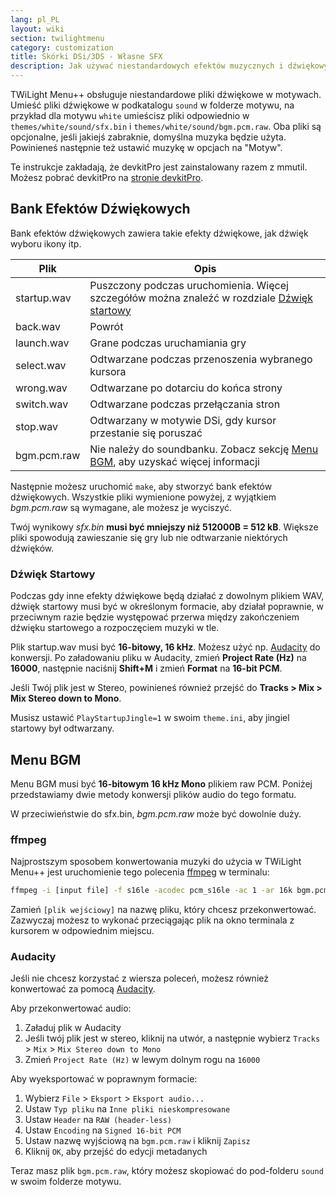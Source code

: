 ```yaml
---
lang: pl_PL
layout: wiki
section: twilightmenu
category: customization
title: Skórki DSi/3DS - Własne SFX
description: Jak używać niestandardowych efektów muzycznych i dźwiękowych w tle DSi i 3DS dla TWiLight Menu++
---
```


TWiLight Menu++ obsługuje niestandardowe pliki dźwiękowe w motywach. Umieść pliki dźwiękowe w podkatalogu `sound` w folderze motywu, na przykład dla motywu `white` umieścisz pliki odpowiednio w `themes/white/sound/sfx.bin` i `themes/white/sound/bgm.pcm.raw`. Oba pliki są opcjonalne, jeśli jakiejś zabraknie, domyślna muzyka będzie użyta. Powinieneś następnie też ustawić muzykę w opcjach na "Motyw".

Te instrukcje zakładają, że devkitPro jest zainstalowany razem z mmutil. Możesz pobrać devkitPro na [stronie devkitPro](https://devkitpro.org/wiki/Getting_Started).

## Bank Efektów Dźwiękowych
Bank efektów dźwiękowych zawiera takie efekty dźwiękowe, jak dźwięk wyboru ikony itp.

| Plik        | Opis                                                                                                          |
| ----------- | ------------------------------------------------------------------------------------------------------------- |
| startup.wav | Puszczony podczas uruchomienia. Więcej szczegółów można znaleźć w rozdziale [Dźwięk startowy](#startup-sound) |
| back.wav    | Powrót                                                                                                        |
| launch.wav  | Grane podczas uruchamiania gry                                                                                |
| select.wav  | Odtwarzane podczas przenoszenia wybranego kursora                                                             |
| wrong.wav   | Odtwarzane po dotarciu do końca strony                                                                        |
| switch.wav  | Odtwarzane podczas przełączania stron                                                                         |
| stop.wav    | Odtwarzany w motywie DSi, gdy kursor przestanie się poruszać                                                  |
| bgm.pcm.raw | Nie należy do soundbanku. Zobacz sekcję [Menu BGM](#menu-bgm), aby uzyskać więcej informacji                  |

Następnie możesz uruchomić `make`, aby stworzyć bank efektów dźwiękowych. Wszystkie pliki wymienione powyżej, z wyjątkiem *bgm.pcm.raw* są wymagane, ale możesz je wyciszyć.

Twój wynikowy *sfx.bin* **musi być mniejszy niż 512000B = 512 kB**. Większe pliki spowodują zawieszanie się gry lub nie odtwarzanie niektórych dźwięków.

### Dźwięk Startowy
Podczas gdy inne efekty dźwiękowe będą działać z dowolnym plikiem WAV, dźwięk startowy musi być w określonym formacie, aby działał poprawnie, w przeciwnym razie będzie występować przerwa między zakończeniem dźwięku startowego a rozpoczęciem muzyki w tle.

Plik startup.wav musi być **16-bitowy, 16 kHz**. Możesz użyć np. [Audacity](https://www.audacityteam.org/download/) do konwersji. Po załadowaniu pliku w Audacity, zmień **Project Rate (Hz)** na **16000**, następnie naciśnij **Shift+M** i zmień **Format** na **16-bit PCM**.

Jeśli Twój plik jest w Stereo, powinieneś również przejść do **Tracks > Mix > Mix Stereo down to Mono**.

Musisz ustawić `PlayStartupJingle=1` w swoim `theme.ini`, aby jingiel startowy był odtwarzany.


## Menu BGM
Menu BGM musi być **16-bitowym 16 kHz Mono** plikiem raw PCM. Poniżej przedstawiamy dwie metody konwersji plików audio do tego formatu.

W przeciwieństwie do sfx.bin, *bgm.pcm.raw* może być dowolnie duży.

### ffmpeg
Najprostszym sposobem konwertowania muzyki do użycia w TWiLight Menu++ jest uruchomienie tego polecenia [ffmpeg](https://ffmpeg.org) w terminalu:

```bash
ffmpeg -i [input file] -f s16le -acodec pcm_s16le -ac 1 -ar 16k bgm.pcm.raw
```

Zamień `[plik wejściowy]` na nazwę pliku, który chcesz przekonwertować. Zazwyczaj możesz to wykonać przeciągając plik na okno terminala z kursorem w odpowiednim miejscu.

### Audacity
Jeśli nie chcesz korzystać z wiersza poleceń, możesz również konwertować za pomocą [Audacity](https://www.audacityteam.org/download/).

Aby przekonwertować audio:
1. Załaduj plik w Audacity
1. Jeśli twój plik jest w stereo, kliknij na utwór, a następnie wybierz `Tracks` > `Mix` > `Mix Stereo down to Mono`
1. Zmień `Project Rate (Hz)` w lewym dolnym rogu na `16000`

Aby wyeksportować w poprawnym formacie:
1. Wybierz `File` > `Eksport` > `Eksport audio...`
1. Ustaw `Typ pliku` na `Inne pliki nieskompresowane`
1. Ustaw `Header` na `RAW (header-less)`
1. Ustaw `Encoding` na `Signed 16-bit PCM`
1. Ustaw nazwę wyjściową na `bgm.pcm.raw` i kliknij `Zapisz`
1. Kliknij `OK`, aby przejść do edycji metadanych

Teraz masz plik `bgm.pcm.raw`, który możesz skopiować do pod-folderu `sound` w swoim folderze motywu.
